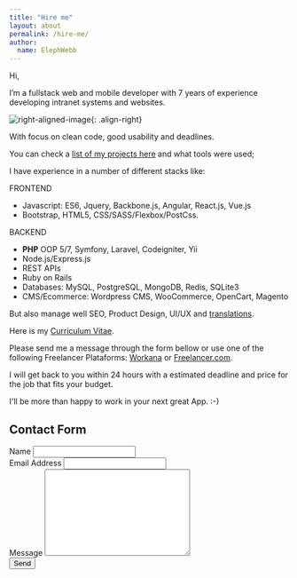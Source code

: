 ```yaml
---
title: "Hire me"
layout: about
permalink: /hire-me/
author:
  name: ElephWebb  
---
```

Hi,

I’m a fullstack web and mobile developer with 7 years of experience developing intranet systems and websites.

![right-aligned-image](https://elephwebb.github.io/assets/images/freelancer_work-320.jpg){: .align-right}

With focus on clean code, good usability and deadlines. 


You can check a [list of my projects here](/projects) and what tools were used;

I have experience in a number of different stacks like: 

FRONTEND
- Javascript: ES6, Jquery, Backbone.js, Angular, React.js, Vue.js
- Bootstrap, HTML5, CSS/SASS/Flexbox/PostCss.

BACKEND
- **PHP** OOP 5/7, Symfony, Laravel, Codeigniter, Yii
- Node.js/Express.js
- REST APIs
- Ruby on Rails
- Databases: MySQL, PostgreSQL, MongoDB, Redis, SQLite3
- CMS/Ecommerce: Wordpress CMS, WooCommerce, OpenCart, Magento


But also manage well SEO, Product Design, UI/UX and [translations](https://getnative.me/user/8600). 

Here is my [Curriculum Vitae](/cv).

Please send me a message through the form bellow or use one of the following Freelancer Plataforms: [Workana](https://www.workana.com/freelancer/22c4385db2ad4f196384541a2314bda9) or [Freelancer.com](https://www.freelancer.com/u/ElephWebb).


I will get back to you within 24 hours with a estimated deadline and price for the job that fits your budget.


I'll be more than happy to work in your next great App. :-)

## Contact Form ##

<div id="contact">
  <form action="http://formspree.io/elephwebb@gmail.com" method="POST">
    <label for="name">Name</label>
    <input type="text" id="name" name="name" class="full-width"><br>
    <label for="email">Email Address</label>
    <input type="email" id="email" name="_replyto" class="full-width"><br>
    <label for="message">Message</label>
    <textarea name="message" id="message" cols="30" rows="10" class="full-width"></textarea><br>
    <input type="submit" value="Send" class="btn">
  </form>
</div>
